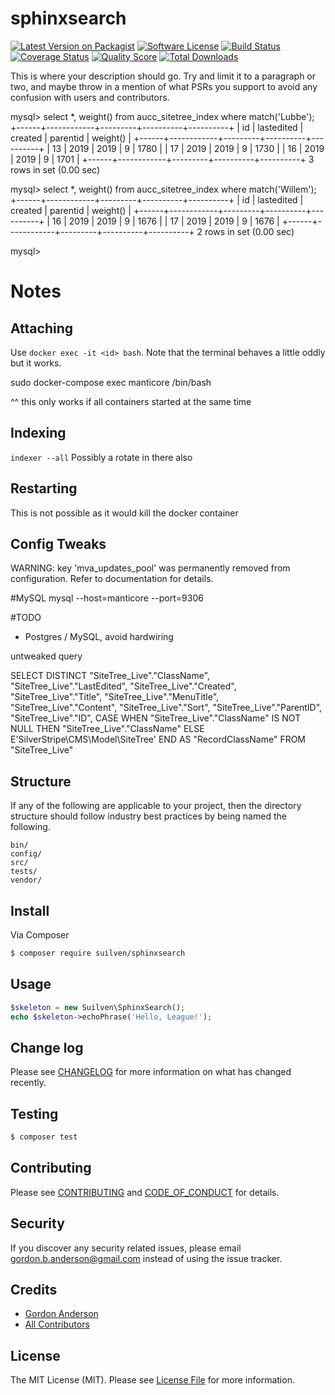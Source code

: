 # sphinxsearch

[![Latest Version on Packagist][ico-version]][link-packagist]
[![Software License][ico-license]](LICENSE.md)
[![Build Status][ico-travis]][link-travis]
[![Coverage Status][ico-scrutinizer]][link-scrutinizer]
[![Quality Score][ico-code-quality]][link-code-quality]
[![Total Downloads][ico-downloads]][link-downloads]


This is where your description should go. Try and limit it to a paragraph or two, and maybe throw in a mention of what
PSRs you support to avoid any confusion with users and contributors.











mysql> select *, weight() from aucc_sitetree_index where match('Lubbe');
+------+------------+---------+----------+----------+
| id   | lastedited | created | parentid | weight() |
+------+------------+---------+----------+----------+
|   13 |       2019 |    2019 |        9 |     1780 |
|   17 |       2019 |    2019 |        9 |     1730 |
|   16 |       2019 |    2019 |        9 |     1701 |
+------+------------+---------+----------+----------+
3 rows in set (0.00 sec)

mysql> select *, weight() from aucc_sitetree_index where match('Willem');
+------+------------+---------+----------+----------+
| id   | lastedited | created | parentid | weight() |
+------+------------+---------+----------+----------+
|   16 |       2019 |    2019 |        9 |     1676 |
|   17 |       2019 |    2019 |        9 |     1676 |
+------+------------+---------+----------+----------+
2 rows in set (0.00 sec)

mysql> 








# Notes
## Attaching
Use `docker exec -it <id> bash`.  Note that the terminal behaves a little oddly but it works.


sudo docker-compose exec manticore /bin/bash

^^ this only works if all containers started at the same time

## Indexing
```indexer --all```
Possibly a rotate in there also

## Restarting
This is not possible as it would kill the docker container


## Config Tweaks
WARNING: key 'mva_updates_pool' was permanently removed from configuration. Refer to documentation for details.

#MySQL
mysql --host=manticore --port=9306


#TODO
* Postgres / MySQL, avoid hardwiring


untweaked query

SELECT DISTINCT "SiteTree_Live"."ClassName", "SiteTree_Live"."LastEdited", "SiteTree_Live"."Created", "SiteTree_Live"."Title", "SiteTree_Live"."MenuTitle", "SiteTree_Live"."Content", "SiteTree_Live"."Sort", "SiteTree_Live"."ParentID", "SiteTree_Live"."ID", 
			CASE WHEN "SiteTree_Live"."ClassName" IS NOT NULL THEN "SiteTree_Live"."ClassName"
			ELSE  E'SilverStripe\\CMS\\Model\\SiteTree' END AS "RecordClassName"
 FROM "SiteTree_Live"





























## Structure

If any of the following are applicable to your project, then the directory structure should follow industry best practices by being named the following.

```
bin/        
config/
src/
tests/
vendor/
```


## Install

Via Composer

``` bash
$ composer require suilven/sphinxsearch
```

## Usage

``` php
$skeleton = new Suilven\SphinxSearch();
echo $skeleton->echoPhrase('Hello, League!');
```

## Change log

Please see [CHANGELOG](CHANGELOG.md) for more information on what has changed recently.

## Testing

``` bash
$ composer test
```

## Contributing

Please see [CONTRIBUTING](CONTRIBUTING.md) and [CODE_OF_CONDUCT](CODE_OF_CONDUCT.md) for details.

## Security

If you discover any security related issues, please email gordon.b.anderson@gmail.com instead of using the issue tracker.

## Credits

- [Gordon Anderson][link-author]
- [All Contributors][link-contributors]

## License

The MIT License (MIT). Please see [License File](LICENSE.md) for more information.

[ico-version]: https://img.shields.io/packagist/v/suilven/sphinxsearch.svg?style=flat-square
[ico-license]: https://img.shields.io/badge/license-MIT-brightgreen.svg?style=flat-square
[ico-travis]: https://img.shields.io/travis/suilven/sphinxsearch/master.svg?style=flat-square
[ico-scrutinizer]: https://img.shields.io/scrutinizer/coverage/g/suilven/sphinxsearch.svg?style=flat-square
[ico-code-quality]: https://img.shields.io/scrutinizer/g/suilven/sphinxsearch.svg?style=flat-square
[ico-downloads]: https://img.shields.io/packagist/dt/suilven/sphinxsearch.svg?style=flat-square

[link-packagist]: https://packagist.org/packages/suilven/sphinxsearch
[link-travis]: https://travis-ci.org/suilven/sphinxsearch
[link-scrutinizer]: https://scrutinizer-ci.com/g/suilven/sphinxsearch/code-structure
[link-code-quality]: https://scrutinizer-ci.com/g/suilven/sphinxsearch
[link-downloads]: https://packagist.org/packages/suilven/sphinxsearch
[link-author]: https://github.com/gordonbanderson
[link-contributors]: ../../contributors
